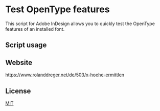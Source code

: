 # Test OpenType features

This script for Adobe InDesign allows you to quickly test the OpenType features of an installed font.

## Script usage



## Website
https://www.rolanddreger.net/de/503/x-hoehe-ermittlen

## License

[MIT](http://www.opensource.org/licenses/mit-license.php)